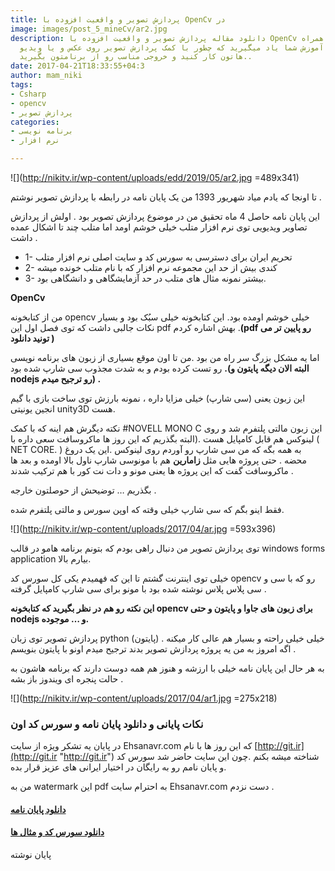 ```yaml
---
title: پردازش تصویر و واقعیت افزوده با OpenCv در
image: images/post_5_mineCv/ar2.jpg
description: دانلود مقاله پردازش تصویر و واقعیت افزوده با OpenCv در سی شارپ .(به همراه
  سورس کد)در این آموزش شما یاد میگیرید که چطور با کمک پردازش تصویر روی عکس و یا ویدیو
  هاتون کار کنید و خروجی مناسب رو از برنامتون بگیرید..
date: 2017-04-21T18:33:55+04:3
author: mam_niki
tags:
- Csharp
- opencv
- پردازش تصویر
categories:
- برنامه نویسی
- نرم افزار

---
```


![](http://nikitv.ir/wp-content/uploads/edd/2019/05/ar2.jpg =489x341)

تا اونجا که یادم میاد شهریور 1393 من یک پایان نامه در رابطه با پردازش تصویر نوشتم .

این پایان نامه حاصل 4 ماه تحقیق من در موضوع پردازش تصویر بود . اولش از پردازش تصاویر ویدیویی توی نرم افزار متلب خیلی خوشم اومد اما متلب چند تا اشکال عمده داشت .

* 1- تحریم ایران برای دسترسی به سورس کد و سایت اصلی نرم افزار متلب
* 2- کندی بیش از حد این مجموعه نرم افزار که با نام متلب خونده میشه
* 3- بیشتر نمونه مثال های متلب در حد آزمایشگاهی و دانشگاهی بود.

**OpenCv**

من از کتابخونه opencv خیلی خوشم اومده بود. این کتابخونه خیلی سبُک بود و بسیار نکات جالبی داشت که توی فصل اول این pdf بهش اشاره کردم .**(pdf رو پایین تر می تونید دانلود )**

اما یه مشکل بزرگ سر راه من بود .من تا اون موقع بسیاری از زبون های برنامه نویسی رو تست کرده بودم و به شدت مجذوب سی شارپ شده بود **.(البته الان دیگه پایتون و nodejs رو ترجیح میدم) .**

این زبون یعنی (سی شارپ) خیلی مزایا داره ، نمونه بارزش توی ساخت بازی با گیم انجین یونیتی unity3D هست.

نکته دیگرش هم اینه که با کمک #NOVELL MONO C این زبون مالتی پلتفرم شد و روی لینوکس هم قابل کامپایل هست .(البته بگذریم که این روز ها ماکروسافت سعی داره با ( NET CORE. ) به همه بگه که من سی شارپ رو آوردم روی لینوکس .این یک دروغ محضه . حتی پروژه هایی مثل **زامارین** هم با مونوسی شارپ ناول بالا اومده و بعد ها ماکروسافت گفت که این پروژه ها یعنی مونو و دات نت کور با هم ترکیب شدند .

بگذریم … توضیحش از حوصلتون خارجه .

فقط اینو بگم که سی شارپ خیلی وقته که اوپن سورس و مالتی پلتفرم شده.

![](http://nikitv.ir/wp-content/uploads/2017/04/ar.jpg =593x396)

توی پردازش تصویر من دنبال راهی بودم که بتونم برنامه هامو در قالب windows forms application بیارم بالا.

خیلی توی اینترنت گشتم تا این که فهمیدم یکی کل سورس کد opencv رو که با سی و سی پلاس پلاس نوشته شده بود با مونو برای سی شارپ کامپایل گرفته .

**این نکته رو هم در نظر بگیرید که کتابخونه opencv برای زبون های جاوا و پایتون و حتی nodejs و … موجوده.**

پردازش تصویر توی زبان python (پایتون) خیلی خیلی راحته و بسیار هم عالی کار میکنه . اگه امروز به من یه پروژه پردازش تصویر بدند ترجیح میدم اونو با پایتون بنویسم .

به هر حال این پایان نامه خیلی با ارزشه و هنوز هم همه دوست دارند که برنامه هاشون به حالت پنجره ای ویندوز باز بشه .

![](http://nikitv.ir/wp-content/uploads/2017/04/ar1.jpg =275x218)

### **نکات پایانی و دانلود پایان نامه و سورس کد اون**

در پایان یه تشکر ویژه از سایت Ehsanavr.com که این روز ها با نام [http://git.ir](http://git.ir "http://git.ir") شناخته میشه بکنم .چون این سایت حاضر شد سورس کد و پایان نامم رو به رایگان در اختیار ایرانی های عزیز قرار بده.

من به watermark این pdf به احترام سایت Ehsanavr.com دست نزدم .

#### [**دانلود پایان نامه**](http://nikitv.ir/wp-content/uploads/2017/04/Csharp_opencv.pdf)

#### [**دانلود سورس کد و مثال ها**](http://nikitv.ir/wp-content/uploads/2017/04/SourceCode.rar)

پایان نوشته